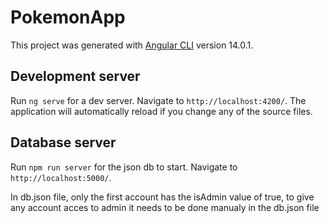 # PokemonApp

This project was generated with [Angular CLI](https://github.com/angular/angular-cli) version 14.0.1.

## Development server

Run `ng serve` for a dev server. Navigate to `http://localhost:4200/`. The application will automatically reload if you change any of the source files.

## Database server

Run `npm run server` for the json db to start. Navigate to `http://localhost:5000/`.

In db.json file, only the first account has the isAdmin value of true, to give any account acces to admin it needs to be done manualy in the db.json file
